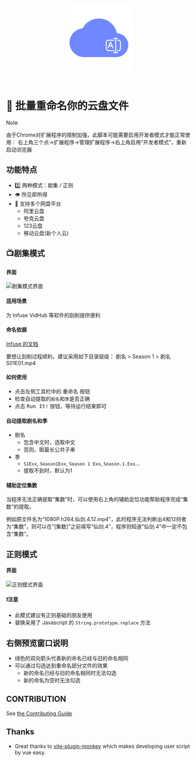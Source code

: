 <p align="center">
  <a href="https://greasyfork.org/zh-CN/scripts/479295-%E4%BA%91%E7%9B%98%E6%89%B9%E9%87%8F%E9%87%8D%E5%91%BD%E5%90%8D"
  target="_blank" rel="noopener noreferrer">
    <img width="180" src="./public/favicon.svg" alt="drive rename logo">
  </a>
</p>
<br/>

# 📝 批量重命名你的云盘文件

> [!NOTE]
> 由于Chrome对扩展程序的限制加强，此脚本可能需要启用开发者模式才能正常使用：
> 右上角三个点->扩展程序->管理扩展程序->右上角启用“开发者模式”，重新启动浏览器

## 功能特点
- 2️⃣ 两种模式：剧集 / 正则
- 👁️ 所见即所得
- 🎨 支持多个网盘平台
  - 阿里云盘
  - 夸克云盘
  - 123云盘
  - 移动云盘(新个人云)

## 📺剧集模式

#### 界面
![剧集模式界面](https://cdn.jsdelivr.net/gh/a1mersnow/aliyundrive-rename/images/extract.jpg)

#### 适用场景
为 Infuse VidHub 等软件的刮削提供便利

#### 命名依据
[Infuse 的文档](https://support.firecore.com/hc/en-us/articles/215090947-Metadata-101)

要想让刮削过程顺利，建议采用如下目录层级：
剧名 > Season 1 > 剧名 S01E01.mp4

#### 如何使用
- 点击左侧工具栏中的 <kbd>重命名</kbd> 按钮
- 检查自动提取的`剧名`和`季`是否正确
- 点击 <kbd>Run It!</kbd> 按钮，等待运行结束即可

#### 自动提取剧名和季
- 剧名
  - 包含中文时，选取中文
  - 否则，取最长公共子串
- 季
  - `S1Exx`, `Season1Exx`, `Season 1 Exx`, `Season.1.Exx`...
  - 提取不到时，默认为1

#### 辅助定位集数
当程序无法正确提取“集数”时，可以使用右上角的辅助定位功能帮助程序完成“集数”的提取。

例如原文件名为“1080P.h264.仙剑.4.12.mp4”，此时程序无法判断出4和12何者为“集数”，则可以在“[集数]”之前填写“仙剑.4”，程序则知道“仙剑.4”中一定不包含“集数”。

## 正则模式

#### 界面
![正则模式界面](https://cdn.jsdelivr.net/gh/a1mersnow/aliyundrive-rename/images/regexp.jpg)

#### ❗️注意
- 此模式建议有正则基础的朋友使用
- 替换采用了 Javascript 的 `String.prototype.replace` 方法

## 右侧预览窗口说明
- 绿色的双向箭头代表新的命名已经与旧的命名相同
- 可以通过勾选达到重命名部分文件的效果
  - 新的命名已经与旧的命名相同时无法勾选
  - 新的命名为空时无法勾选

## CONTRIBUTION
See [the Contributing Guide](CONTRIBUTING.md)

## Thanks
- Great thanks to [vite-plugin-monkey](https://github.com/lisonge/vite-plugin-monkey) which makes developing user script by vue easy.
